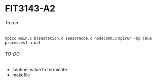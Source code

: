 # FIT3143-A2

###### To run 
```mpicc main.c basestation.c sensornode.c nodecomm.c```
```mpirun -np [num processes] a.out```

###### TO-DO
- sentinel value to terminate
- makefile


